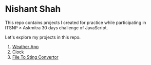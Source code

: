 # Nishant Shah

This repo contains projects I created for practice while participating in ITSNP × Askmitra 30 days challenge of JavaScript.

Let's explore my projects in this repo. 

1. [Weather App](https://nishantshah977.com.np/itsnp-100days/weather)
2. [Clock](https://nishantshah977.com.np/itsnp-100days/js_clock)
3. [File To Sting Convertor](https://nishantshah977.com.np/itsnp-100days/file_to_string)
